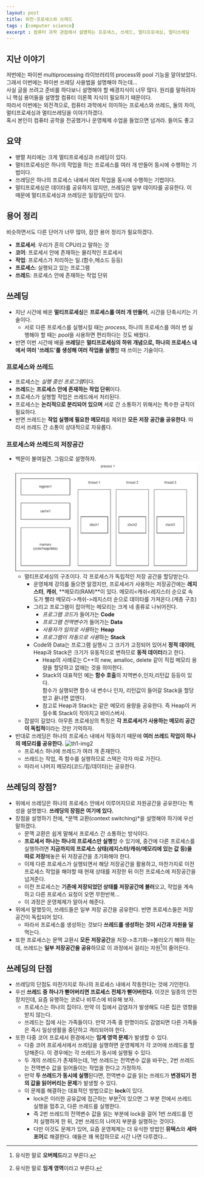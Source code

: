 ```yaml
---
layout: post
title: 외전-프로세스와 쓰레드
tags : [computer science]
excerpt : 컴퓨터 과학 관점에서 설명하는 프로세스, 쓰레드, 멀티프로세싱, 멀티쓰레딩
---
```

## 지난 이야기
저번에는 파이썬 multiprocessing 라이브러리의 process와 pool 기능을 알아보았다.  
그래서 이번에는 파이썬 쓰레딩 사용법을 설명해야 하는데...  
사실 글을 쓰려고 준비를 하다보니 설명해야 할 배경지식이 너무 많다. 원리를 말하려자니 핵심 용어들을 설명할 컴퓨터 이론쪽 지식이 필요하기 때문이다.  
따라서 이번에는 외전격으로, 컴퓨터 과학에서 의미하는 프로세스와 쓰레드, 둘의 차이, 멀티프로세싱과 멀티쓰레딩을 이야기하겠다.  
혹시 본인이 컴퓨터 공학을 전공했거나 운영체제 수업을 들었으면 넘겨라. 들어도 좋고

## 요약
* 병렬 처리에는 크게 멀티프로세싱과 쓰레딩이 있다.
* 멀티프로세싱은 하나의 작업을 하는 프로세스를 여러 개 만들어 동시에 수행하는 기법이다.
* 쓰레딩은 하나의 프로세스 내에서 여러 작업을 동시에 수행하는 기법이다.
* 멀티프로세싱은 데이타를 공유하지 않지만, 쓰레딩은 일부 데이타를 공유한다. 이 때문에 멀티프로세싱과 쓰레딩은 일장일단이 있다.

## 용어 정리
비슷하면서도 다른 단어가 너무 많아, 잠깐 용어 정리가 필요하겠다.
* **프로세서**: 우리가 흔히 CPU라고 말하는 것
* **코어**: 프로세서 안에 존재하는 물리적인 프로세서
* **작업**: 프로세스가 처리하는 일.(함수,메소드 등등)
* **프로세스**: 실행되고 있는 프로그램
* **쓰레드**: 프로세스 안에 존재하는 작업 단위

## 쓰레딩
* 지난 시간에 배운 **멀티프로세싱**은 **프로세스를 여러 개 만들어**, 시간을 단축시키는 기술이다.
  * 서로 다른 프로세스를 실행시킬 때는 *process*, 하나의 프로세스를 여러 번 실행해야 할 때는 *pool*을 사용하면 편리하다는 것도 배웠다.
* 반면 이번 시간에 배울 **쓰레딩**은 **멀티프로세싱의 하위 개념으로, 하나의 프로세스 내에서 여러 '쓰레드'를 생성해 여러 작업을 실행**할 때 쓰이는 기술이다.

### 프로세스와 쓰레드
* 프로세스는 *실행 중인 프로그램*이다.
* **쓰레드**는 **프로세스 안에 존재하는 작업 단위**이다.
* 프로세스가 실행할 작업은 쓰레드에서 처리된다.
* 프로세스는 **논리적으로 분리되어 있으며** 서로 간 소통하기 위해서는 특수한 규칙이 필요하다.
* 반면 쓰레드는 **작업 실행에 필요한 메모리**를 제외한 **모든 저장 공간을 공유한다**. 따라서 쓰레드 간 소통이 상대적으로 자유롭다.

### 프로세스와 쓰레드의 저장공간
* 백문이 불여일견. 그림으로 설명하자.  
![th1-img1](/images/posts/threading1-img2.png)  
  * 멀티프로세싱의 구조이다. 각 프로세스가 독립적인 저장 공간을 할당받는다.
    * 운영체제 강의를 들으면 알겠지만, 프로세서가 사용하는 저장공간에는 **레지스터**, **캐쉬**, **메모리(RAM)**이 있다. 메모리<캐쉬<레지스터 순으로 속도가 빨라 메모리->캐쉬->레지스터 순으로 데이타를 가져온다.(계층 구조)
    * 그리고 프로그램이 잡아먹는 메모리는 크게 네 종류로 나뉘어진다.
      * *프로그램 코드*가 들어가는 **Code**
      * *프로그램 전역변수*가 들어가는 **Data**
      * *사용자가 임의로 사용*하는 **Heap**
      * *프로그램이 자동으로 사용*하는 **Stack**
    * Code와 Data는 프로그램 실행시 그 크기가 고정되어 있어서 **정적 데이터**, Heap과 Stack은 크기가 유동적으로 변하므로 **동적 데이터**라고 한다.
      * Heap의 사례로는 C++의 new, amalloc, delete 같이 직접 메모리 용량을 할당하고 없애는 것을 의미한다.
      * Stack의 대표적인 예는 **함수 호출**의 지역변수,인자,리턴값 등등이 있다.  
      함수가 실행되면 함수 내 변수나 인자, 리턴값이 들어갈 Stack을 할당받고 끝나면 없앤다.
      * 참고로 Heap과 Stack는 같은 메모리 용량을 공유한다. 즉 Heap이 커질수록 Stack이 작아지고 바이스버사.
  * 잡설이 길었다. 아무튼 프로세싱의 특징은 **각 프로세서가 사용하는 메모리 공간이 독립적**이라는 것만 기억하자.
* 반대로 쓰레딩은 하나의 프로세스 내에서 작동하기 때문에 **여러 쓰레드 작업이 하나의 메모리를 공유한다.**
![th1-img2](/images/posts/threading1-img3.png)
  * 프로세스 하나에 쓰레드가 여러 개 존재한다.
  * 쓰레드는 작업, 즉 함수를 실행하므로 스택은 각자 따로 가진다.
  * 따라서 나머지 메모리(코드/힙/데이타)는 공유한다.

## 쓰레딩의 장점?
* 위에서 쓰레딩은 하나의 프로세스 안에서 이루어지므로 자원공간을 공유한다는 특성을 설명했다. **쓰레딩의 장점은 여기에 있다.**
* 장점을 설명하기 전에, *문맥 교환(context switching)*을 설명해야 하기에 우선 말하겠다.
  * 문맥 교환은 쉽게 말해서 프로세스 간 소통하는 방식이다.
  * **프로세서 하나는 하나의 프로세스만 실행**할 수 있기에, 중간에 다른 프로세스를 실행하려면 **지금까지의 프로세스 상태(레지스터/캐쉬/메모리에 있는 값 등)을 따로 저장**해놓은 뒤 저장공간을 초기화해야 한다.
  * 이제 다른 프로세스가 실행되면서 해당 저장공간을 활용하고, 마찬가지로 이전 프로세스 작업을 해야할 때 현재 상태를 저장한 뒤 이전 프로세스에 저장공간을 넘겨준다.
  * 이전 프로세스는 **기존에 저장되었던 상태를 저장공간에 불러**오고, 작업을 계속하고 다른 프로세스 요청이 오면 무한반복...
  * 이 과정은 운영체제가 알아서 해준다.
* 위에서 말했듯이, 쓰레드들은 일부 저장 공간을 공유한다. 반면 프로세스들은 저장 공간이 독립되어 있다.
  * 따라서 프로세스를 생성하는 것보다 **쓰레드를 생성하는 것이 시간과 자원을 덜** 먹는다.
* 또한 프로세스는 문맥 교환시 **모든 저장공간**을 저장->초기화->불러오기 해야 하는데, 쓰레드는 **일부 저장공간을 공유**하므로 이 과정에서 걸리는 자원[^1]이 줄어든다.

## 쓰레딩의 단점
* 쓰레딩의 단점도 마찬가지로 하나의 프로세스 내에서 작동한다는 것에 기인한다.
* 우선 **쓰레드 중 하나가 뻗어버리면 프로세스 전체가 뻗어버린다.** 이것은 일종의 안전장치인데, 요즘 유행하는 코로나 비루스에 비유해 보자.
  * 프로세스는 하나의 집이다. 만약 이 집에서 감염자가 발생해도 다른 집은 영향을 받지 않는다.
  * 쓰레드는 집에 사는 가족들이다. 만약 가족 중 한명이라도 감염되면 다른 가족들은 즉시 일상생활을 중단하고 격리되어야 한다.
* 또한 다중 코어 프로세서 환경에서는 **임계 영역 문제**가 발생할 수 있다.
  * 다중 코어 프로세서에서 쓰레딩을 실행하면 운영체제가 각 코어에 쓰레드를 할당해준다. 이 경우에는 각 쓰레드가 동시에 실행될 수 있다.
  * 두 개의 쓰레드가 존재하는데, 1번 쓰레드는 전역변수 값을 바꾸는, 2번 쓰레드는 전역변수 값을 읽어들이는 작업을 한다고 가정하자.
  * 만약 **두 쓰레드가 동시에 실행**된다면, 전역변수 값을 읽는 쓰레드가 **변경되기 전의 값을 읽어버리는 문제**가 발생할 수 있다.
  * 이 문제를 해결하는 대표적인 방법으로는 **lock**이 있다.
    * lock은 이러한 공유값에 접근하는 부분[^2]이 있으면 그 부분 전에서 쓰레드 실행을 멈추고, 다른 쓰레드를 실행한다.
    * 즉 2번 쓰레드의 전역변수 값을 읽는 부분에 lock을 걸어 1번 쓰레드를 먼저 실행하게 한 뒤, 2번 쓰레드의 나머지 부분을 실행하는 것이다.
    * 다만 이것도 문제가 있어, 요즘 운영체제는 더 유식한 방법인 **뮤텍스**와 **세마포어**로 해결한다. 얘들은 꽤 복잡하므로 시간 나면 다루겠다...


[^1]: 유식한 말로 **오버헤드**라고 부른다.
[^2]: 유식한 말로 **임계 영역**이라고 부른다.